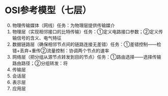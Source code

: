 


# OSI参考模型（七层）
0. 物理传输媒体（网线）任务：为物理层提供传输媒介
1. 物理层（实现相邻接口的比特传输）任务：①定义电路接口参数；②定义传输信号的含义、电气特征
2. 数据链路层（确保相邻节点间的链路连接无差错）任务：①差错控制——检错+丢弃+重传②流量控制：协调两个节点的速率
3. 网络层（把分组从源节点转发到目的节点）任务：①路由选择——选择传输路由路径；②分组转发：将
4. 传输层
5. 会话层
6. 表示层
7. 应用层



<!--stackedit_data:
eyJoaXN0b3J5IjpbMTkxODgxNTE4OSw3Mjc3MTM1NTYsMjA0MD
I5NzYyMl19
-->